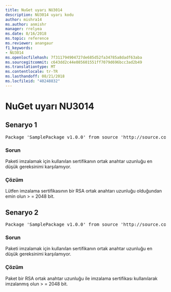 ```yaml
---
title: NuGet uyarı NU3014
description: NU3014 uyarı kodu
author: mishra14
ms.author: anmishr
manager: rrelyea
ms.date: 8/16/2018
ms.topic: reference
ms.reviewer: anangaur
f1_keywords:
- NU3014
ms.openlocfilehash: 7f311794904727de685d52fa34785a8dadf63aba
ms.sourcegitcommit: c643dd2c44e085601551ff7079d696bcc3ad2b49
ms.translationtype: MT
ms.contentlocale: tr-TR
ms.lasthandoff: 08/21/2018
ms.locfileid: "40248832"
---
```

# <a name="nuget-warning-nu3014"></a>NuGet uyarı NU3014

## <a name="scenario-1"></a>Senaryo 1

<pre>Package 'SamplePackage v1.0.0' from source 'http://source.com/index.json': The signing certificate does not meet a minimum public key length requirement.</pre>

### <a name="issue"></a>Sorun

Paketi imzalamak için kullanılan sertifikanın ortak anahtar uzunluğu en düşük gereksinimi karşılamıyor.


### <a name="solution"></a>Çözüm

Lütfen imzalama sertifikasının bir RSA ortak anahtarı uzunluğu olduğundan emin olun > = 2048 bit.



## <a name="scenario-2"></a>Senaryo 2

<pre>Package 'SamplePackage v1.0.0' from source 'http://source.com/index.json': The primary signature's certificate does not meet a minimum public key length requirement.</pre>

### <a name="issue"></a>Sorun

Paketi imzalamak için kullanılan sertifikanın ortak anahtar uzunluğu en düşük gereksinimi karşılamıyor.


### <a name="solution"></a>Çözüm

Paket bir RSA ortak anahtar uzunluğu ile imzalama sertifikası kullanılarak imzalanmış olun > = 2048 bit.


